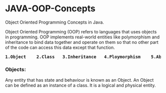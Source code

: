 # JAVA-OOP-Concepts
Object Oriented Programming Concepts in Java.

Object Oriented Programming (OOP) refers to languages that uses objects in programming. OOP implements real-world entities like polymorphism and inheritance to bind data together and operate on them so that no other part of the code can access this data except that function.
<pre><B>1.Object    2.Class   3.Inheritance   4.Ploymorphism    5.Abstraction   6.Encapsulation</B></pre>

<h3>Objects:</h3> 
Any entity that has state and behaviour is known as an Object. An Object can be defined as an instance of a class. It is a logical and physical entity.
